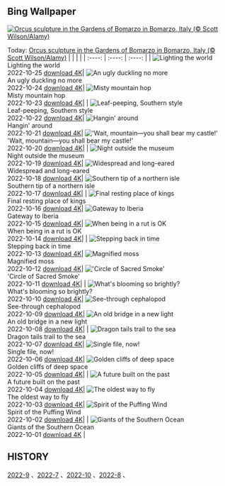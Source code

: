 ## Bing Wallpaper
[![Orcus sculpture in the Gardens of Bomarzo in Bomarzo, Italy (© Scott Wilson/Alamy)](https://cn.bing.com/th?id=OHR.OrcusMouth_EN-US5010597701_UHD.jpg&w=1000)](https://cn.bing.com/th?id=OHR.OrcusMouth_EN-US5010597701_UHD.jpg&pid=hp&w=3840&h=2160&rs=1&c=4)

Today: [Orcus sculpture in the Gardens of Bomarzo in Bomarzo, Italy (© Scott Wilson/Alamy)](https://cn.bing.com/th?id=OHR.OrcusMouth_EN-US5010597701_UHD.jpg&pid=hp&w=3840&h=2160&rs=1&c=4)
  |      |      |      |
| :----: | :----: | :----: |
| ![Lighting the world](https://cn.bing.com/th?id=OHR.GuwahatiDiwali_EN-US3454357880_UHD.jpg&pid=hp&w=384&h=216&rs=1&c=4) <br/> Lighting the world <br/> 2022-10-25  [download 4K](https://cn.bing.com/th?id=OHR.GuwahatiDiwali_EN-US3454357880_UHD.jpg&pid=hp&w=3840&h=2160&rs=1&c=4)| ![An ugly duckling no more](https://cn.bing.com/th?id=OHR.Knobbelzwaan_EN-US4809716001_UHD.jpg&pid=hp&w=384&h=216&rs=1&c=4) <br/> An ugly duckling no more <br/> 2022-10-24  [download 4K](https://cn.bing.com/th?id=OHR.Knobbelzwaan_EN-US4809716001_UHD.jpg&pid=hp&w=3840&h=2160&rs=1&c=4)| ![Misty mountain hop](https://cn.bing.com/th?id=OHR.KarstMountains_EN-US4446699673_UHD.jpg&pid=hp&w=384&h=216&rs=1&c=4) <br/> Misty mountain hop <br/> 2022-10-23  [download 4K](https://cn.bing.com/th?id=OHR.KarstMountains_EN-US4446699673_UHD.jpg&pid=hp&w=3840&h=2160&rs=1&c=4)|
| ![Leaf-peeping, Southern style](https://cn.bing.com/th?id=OHR.GeorgiaCypress_EN-US2966839861_UHD.jpg&pid=hp&w=384&h=216&rs=1&c=4) <br/> Leaf-peeping, Southern style <br/> 2022-10-22  [download 4K](https://cn.bing.com/th?id=OHR.GeorgiaCypress_EN-US2966839861_UHD.jpg&pid=hp&w=3840&h=2160&rs=1&c=4)| ![Hangin' around](https://cn.bing.com/th?id=OHR.SlothDay_EN-US8418438094_UHD.jpg&pid=hp&w=384&h=216&rs=1&c=4) <br/> Hangin' around <br/> 2022-10-21  [download 4K](https://cn.bing.com/th?id=OHR.SlothDay_EN-US8418438094_UHD.jpg&pid=hp&w=3840&h=2160&rs=1&c=4)| !['Wait, mountain—you shall bear my castle!'](https://cn.bing.com/th?id=OHR.WartburgCastle_EN-US8283353282_UHD.jpg&pid=hp&w=384&h=216&rs=1&c=4) <br/> 'Wait, mountain—you shall bear my castle!' <br/> 2022-10-20  [download 4K](https://cn.bing.com/th?id=OHR.WartburgCastle_EN-US8283353282_UHD.jpg&pid=hp&w=3840&h=2160&rs=1&c=4)|
| ![Night outside the museum](https://cn.bing.com/th?id=OHR.GB25Anni_EN-US8198972228_UHD.jpg&pid=hp&w=384&h=216&rs=1&c=4) <br/> Night outside the museum <br/> 2022-10-19  [download 4K](https://cn.bing.com/th?id=OHR.GB25Anni_EN-US8198972228_UHD.jpg&pid=hp&w=3840&h=2160&rs=1&c=4)| ![Widespread and long-eared](https://cn.bing.com/th?id=OHR.SwedenOwl_EN-US8107135630_UHD.jpg&pid=hp&w=384&h=216&rs=1&c=4) <br/> Widespread and long-eared <br/> 2022-10-18  [download 4K](https://cn.bing.com/th?id=OHR.SwedenOwl_EN-US8107135630_UHD.jpg&pid=hp&w=3840&h=2160&rs=1&c=4)| ![Southern tip of a northern isle](https://cn.bing.com/th?id=OHR.PrinceChristianSound_EN-US8033823843_UHD.jpg&pid=hp&w=384&h=216&rs=1&c=4) <br/> Southern tip of a northern isle <br/> 2022-10-17  [download 4K](https://cn.bing.com/th?id=OHR.PrinceChristianSound_EN-US8033823843_UHD.jpg&pid=hp&w=3840&h=2160&rs=1&c=4)|
| ![Final resting place of kings](https://cn.bing.com/th?id=OHR.NaqsheRustam_EN-US7919143366_UHD.jpg&pid=hp&w=384&h=216&rs=1&c=4) <br/> Final resting place of kings <br/> 2022-10-16  [download 4K](https://cn.bing.com/th?id=OHR.NaqsheRustam_EN-US7919143366_UHD.jpg&pid=hp&w=3840&h=2160&rs=1&c=4)| ![Gateway to Iberia](https://cn.bing.com/th?id=OHR.RioArazas_EN-US7767502808_UHD.jpg&pid=hp&w=384&h=216&rs=1&c=4) <br/> Gateway to Iberia <br/> 2022-10-15  [download 4K](https://cn.bing.com/th?id=OHR.RioArazas_EN-US7767502808_UHD.jpg&pid=hp&w=3840&h=2160&rs=1&c=4)| ![When being in a rut is OK](https://cn.bing.com/th?id=OHR.AlaskaMoose_EN-US7632880778_UHD.jpg&pid=hp&w=384&h=216&rs=1&c=4) <br/> When being in a rut is OK <br/> 2022-10-14  [download 4K](https://cn.bing.com/th?id=OHR.AlaskaMoose_EN-US7632880778_UHD.jpg&pid=hp&w=3840&h=2160&rs=1&c=4)|
| ![Stepping back in time](https://cn.bing.com/th?id=OHR.AmmoniteGraveyard_EN-US7510840532_UHD.jpg&pid=hp&w=384&h=216&rs=1&c=4) <br/> Stepping back in time <br/> 2022-10-13  [download 4K](https://cn.bing.com/th?id=OHR.AmmoniteGraveyard_EN-US7510840532_UHD.jpg&pid=hp&w=3840&h=2160&rs=1&c=4)| ![Magnified moss](https://cn.bing.com/th?id=OHR.TortulaMoss_EN-US7128071079_UHD.jpg&pid=hp&w=384&h=216&rs=1&c=4) <br/> Magnified moss <br/> 2022-10-12  [download 4K](https://cn.bing.com/th?id=OHR.TortulaMoss_EN-US7128071079_UHD.jpg&pid=hp&w=3840&h=2160&rs=1&c=4)| !['Circle of Sacred Smoke'](https://cn.bing.com/th?id=OHR.SacredSmoke_EN-US7047459944_UHD.jpg&pid=hp&w=384&h=216&rs=1&c=4) <br/> 'Circle of Sacred Smoke' <br/> 2022-10-11  [download 4K](https://cn.bing.com/th?id=OHR.SacredSmoke_EN-US7047459944_UHD.jpg&pid=hp&w=3840&h=2160&rs=1&c=4)|
| ![What's blooming so brightly?](https://cn.bing.com/th?id=OHR.ChukchiSea_EN-US6494940864_UHD.jpg&pid=hp&w=384&h=216&rs=1&c=4) <br/> What's blooming so brightly? <br/> 2022-10-10  [download 4K](https://cn.bing.com/th?id=OHR.ChukchiSea_EN-US6494940864_UHD.jpg&pid=hp&w=3840&h=2160&rs=1&c=4)| ![See-through cephalopod](https://cn.bing.com/th?id=OHR.GlassOctopus_EN-US6394802515_UHD.jpg&pid=hp&w=384&h=216&rs=1&c=4) <br/> See-through cephalopod <br/> 2022-10-09  [download 4K](https://cn.bing.com/th?id=OHR.GlassOctopus_EN-US6394802515_UHD.jpg&pid=hp&w=3840&h=2160&rs=1&c=4)| ![An old bridge in a new light](https://cn.bing.com/th?id=OHR.OberbaumBridge_EN-US6324390642_UHD.jpg&pid=hp&w=384&h=216&rs=1&c=4) <br/> An old bridge in a new light <br/> 2022-10-08  [download 4K](https://cn.bing.com/th?id=OHR.OberbaumBridge_EN-US6324390642_UHD.jpg&pid=hp&w=3840&h=2160&rs=1&c=4)|
| ![Dragon tails trail to the sea](https://cn.bing.com/th?id=OHR.BayofBiscay_EN-US8933430968_UHD.jpg&pid=hp&w=384&h=216&rs=1&c=4) <br/> Dragon tails trail to the sea <br/> 2022-10-07  [download 4K](https://cn.bing.com/th?id=OHR.BayofBiscay_EN-US8933430968_UHD.jpg&pid=hp&w=3840&h=2160&rs=1&c=4)| ![Single file, now!](https://cn.bing.com/th?id=OHR.FlamingoTeacher_EN-US8819896781_UHD.jpg&pid=hp&w=384&h=216&rs=1&c=4) <br/> Single file, now! <br/> 2022-10-06  [download 4K](https://cn.bing.com/th?id=OHR.FlamingoTeacher_EN-US8819896781_UHD.jpg&pid=hp&w=3840&h=2160&rs=1&c=4)| ![Golden cliffs of deep space](https://cn.bing.com/th?id=OHR.CosmicCliffs_EN-US8727581889_UHD.jpg&pid=hp&w=384&h=216&rs=1&c=4) <br/> Golden cliffs of deep space <br/> 2022-10-05  [download 4K](https://cn.bing.com/th?id=OHR.CosmicCliffs_EN-US8727581889_UHD.jpg&pid=hp&w=3840&h=2160&rs=1&c=4)|
| ![A future built on the past](https://cn.bing.com/th?id=OHR.Porthuis_EN-US8462686696_UHD.jpg&pid=hp&w=384&h=216&rs=1&c=4) <br/> A future built on the past <br/> 2022-10-04  [download 4K](https://cn.bing.com/th?id=OHR.Porthuis_EN-US8462686696_UHD.jpg&pid=hp&w=3840&h=2160&rs=1&c=4)| ![The oldest way to fly](https://cn.bing.com/th?id=OHR.LotsOBalloons_EN-US8236203600_UHD.jpg&pid=hp&w=384&h=216&rs=1&c=4) <br/> The oldest way to fly <br/> 2022-10-03  [download 4K](https://cn.bing.com/th?id=OHR.LotsOBalloons_EN-US8236203600_UHD.jpg&pid=hp&w=3840&h=2160&rs=1&c=4)| ![Spirit of the Puffing Wind](https://cn.bing.com/th?id=OHR.BridalVeilFalls_EN-US8055892423_UHD.jpg&pid=hp&w=384&h=216&rs=1&c=4) <br/> Spirit of the Puffing Wind <br/> 2022-10-02  [download 4K](https://cn.bing.com/th?id=OHR.BridalVeilFalls_EN-US8055892423_UHD.jpg&pid=hp&w=3840&h=2160&rs=1&c=4)|
| ![Giants of the Southern Ocean](https://cn.bing.com/th?id=OHR.EubalaenaAustralis_EN-US7949014397_UHD.jpg&pid=hp&w=384&h=216&rs=1&c=4) <br/> Giants of the Southern Ocean <br/> 2022-10-01  [download 4K](https://cn.bing.com/th?id=OHR.EubalaenaAustralis_EN-US7949014397_UHD.jpg&pid=hp&w=3840&h=2160&rs=1&c=4) |
  
  ## HISTORY
  [2022-9](https://github.com/Underglaze-Blue/bingwallpaper/tree/main/archive/2022-9/) 、[2022-7](https://github.com/Underglaze-Blue/bingwallpaper/tree/main/archive/2022-7/) 、[2022-10](https://github.com/Underglaze-Blue/bingwallpaper/tree/main/archive/2022-10/) 、[2022-8](https://github.com/Underglaze-Blue/bingwallpaper/tree/main/archive/2022-8/) 、